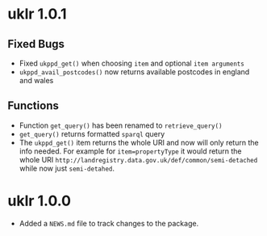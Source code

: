 

# uklr 1.0.1

## Fixed Bugs

* Fixed `ukppd_get()` when choosing `item` and optional `item arguments`
* `ukppd_avail_postcodes()` now returns available postcodes in england and wales

## Functions

* Function `get_query()` has been renamed to `retrieve_query()`
* `get_query()` returns formatted `sparql` query
* The `ukppd_get()` item returns the whole URI and now will only return the info needed. For example for `item=propertyType` it would return the whole URI `http://landregistry.data.gov.uk/def/common/semi-detached` while now just `semi-detahed`.


# uklr 1.0.0

* Added a `NEWS.md` file to track changes to the package.
